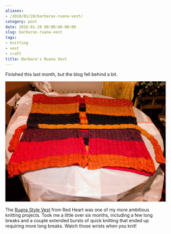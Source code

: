```yaml
---
aliases:
- /2018/01/28/barbaras-ruana-vest/
category: post
date: 2018-01-28 00:00:00-08:00
slug: barbaras-ruana-vest
tags:
- knitting
- vest
- craft
title: Barbara's Ruana Vest
---
```


Finished this last month, but the blog fell behind a bit.

![attachments/img/2018/cover-2018-01-28.jpg](../../../attachments/img/2018/cover-2018-01-28.jpg)

<!--more-->

The [Ruana Style Vest](http://www.redheart.com/free-patterns/ruana-style-vest) from Red Heart was one of my more ambitious knitting projects. Took me a little over six months, including a few long breaks and a couple extended bursts of quick knitting that ended up requiring more long breaks. Watch those wrists when you knit!
